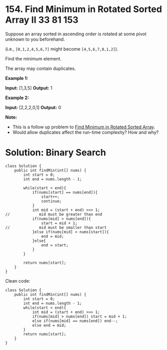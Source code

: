 # 154. Find Minimum in Rotated Sorted Array II 33 81 153
Suppose an array sorted in ascending order is rotated at some pivot unknown to you beforehand.

(i.e., `[0,1,2,4,5,6,7]` might become `[4,5,6,7,0,1,2]`).

Find the minimum element.

The array may contain duplicates.

**Example 1:**

**Input:** [1,3,5]
**Output:** 1

**Example 2:**

**Input:** [2,2,2,0,1]
**Output:** 0

**Note:**

-   This is a follow up problem to [Find Minimum in Rotated Sorted Array](https://leetcode.com/problems/find-minimum-in-rotated-sorted-array/description/).
-   Would allow duplicates affect the run-time complexity? How and why?

# Solution: Binary Search
```
class Solution {
    public int findMin(int[] nums) {
        int start = 0;
        int end = nums.length - 1;
        
        while(start < end){
            if(nums[start] == nums[end]){
                start++;
                continue;
            }
            int mid = (start + end) >>> 1;
//             mid must be greater than end
            if(nums[mid] > nums[end]){
                start = mid + 1;
//             mid must be smaller than start
            }else if(nums[mid] < nums[start]){
                end = mid;
            }else{
                end = start;
            }
        }
        
        return nums[start];
    }
}
```
Clean code:
```
class Solution {
    public int findMin(int[] nums) {
        int start = 0;
        int end = nums.length - 1;
        while(start < end){
            int mid = (start + end) >>> 1;
            if(nums[mid] > nums[end]) start = mid + 1;
            else if(nums[mid] == nums[end]) end--;
            else end = mid;
        }
        return nums[start];
    }
}
```


